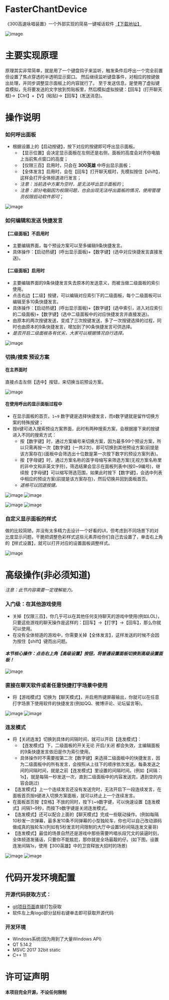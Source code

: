# FasterChantDevice
《300高速咏唱装置》一个外部实现的简易一键喊话软件  [【下载地址】](https://github.com/Anran-233/FasterChantDevice/releases)

![image](https://user-images.githubusercontent.com/111073265/184226513-2c329eae-fcf2-4e29-b9ba-57967952aaa5.png)

# 主要实现原理
原理其实非常简单，就是用了一个键盘钩子来监听，触发条件后呼出一个完全前置但设置了焦点穿透的半透明显示窗口。
然后继续监听键盘事件，对相应的按键做出处理，并同步调整显示面板上的内容就行了。
至于发送信息，是使用了虚拟键盘模拟，先将要发送的文字放到剪贴板里，然后模拟虚拟按键：【回车】(打开聊天框)->【Ctrl】+【V】(粘贴)->【回车】(发送消息)。

# 操作说明
### 如何呼出面板
- 根据设置上的【启动按键】，按下对应的按键即可呼出显示面板。
  - 【显示位置】会决定显示面板在左侧还是右侧，面板的高度会对齐你电脑上当前焦点窗口的高度；
  - 【仅限三百】启用时，只会在 **300英雄** 中呼出显示面板；
  - 【全体发言】启用时，会在【回车】打开聊天框时，先模拟按住【shift】，这样会打开全体频道进行发言；
  - *注意：当前选中方案为空时，是无法呼出显示面板的*；
  - *注意：部分电脑因为权限问题，也会出现无法呼出面板的情况，使用管理员权限启动软件即可*；

![image](https://user-images.githubusercontent.com/111073265/184236803-ed50a09e-870b-4141-bc32-19b7a6a20d31.png)

### 如何编辑和发送 快捷发言

#### 【二级面板】不启用时
- 主要编辑界面，每个预设方案可以至多编辑9条快捷发言。
- 具体操作：【启动热键】(呼出显示面板)+【数字键】(选中对应快捷发言直接发送)。

#### 【二级面板】启用时
- 主要编辑界面的9条快捷发言失去原本的发送意义，而被当做二级面板的索引使用。
- 点击右边【二级】按键，可以编辑对应索引下的二级面板，每个二级面板可以编辑至多10条快捷发言。
- 具体操作：【启动热键】(呼出显示面板)+【数字键】(选中索引，进入对应索引的二级面板)+【数字键】(选中二级面板中的对应快捷发言并直接发送)。
- 由原本的两次按键发送，变成了三次按键发送，多了一次按键选择的过程，同时也由原本的9条快捷发言，增加到了90条快捷发言可供选择。
- *是否开启二级面板各有优劣，大家可以根据情况自行选择。*
  
![image](https://user-images.githubusercontent.com/111073265/184236960-d50b62e9-0d2b-4363-8340-6c451e733b97.png)

### 切换/搜索 预设方案

#### 在主界面时
  直接点击左侧【选中】按钮，来切换当前预设方案。
  
![image](https://user-images.githubusercontent.com/111073265/184240845-a213dd13-17da-4802-9ca6-9eda400e229d.png)

#### 在使用呼出的显示面板过程中
- 在显示面板的首页，`1`~`9` 数字键是选择快捷发言，而`0`数字键就是留作切换方案的特殊按键；
- 按`0`键可进入搜索预设方案界面，此时有两种搜索方案，会根据接下来的按键进入不同的搜索方式：
  - 按【数字键】时，通过方案编号来切换方案，因为最多99个预设方案，所以只需再按一次【数字键】(一共2次)，即可切换到其他预设方案(前提是该方案存在)(面板中会筛选出十位数是第一次按下数字的预设方案列表)。
  - 按【字母键】时，通过方案名称的首字母缩写来筛选方案(无视方案名称里的非中文和非英文字符)，筛选结果会显示在面板列表中(按0~9编号)，继续按【字母键】可以缩写筛选范围，如果此时按下【数字键】，会选中列表中相应的预设方案(前提是该方案存在)，然后切换并回到面板首页。
  - *退格可以回退按键。*

![image](https://user-images.githubusercontent.com/111073265/184244057-edd61a06-fa82-4390-8cde-e289d9b3600e.png)
![image](https://user-images.githubusercontent.com/111073265/184244553-ca3fdadd-d021-4d6f-8871-009e1be547b9.png)

![image](https://user-images.githubusercontent.com/111073265/184244474-f25083d2-7667-4e1e-b9f4-542a47e5bbcf.png)
![image](https://user-images.githubusercontent.com/111073265/184244409-d7c31707-d2a9-4816-a8d7-19b0aa32640c.png)

### 自定义显示面板的样式
  做的比较简陋，并没有太多精力去设计一个好看的UI，但考虑到不同场景下的对比度显示问题，干脆把调整色彩样式这些元素弄给你们自己去设置了，单击右上角的【样式设置】，就可以打开对应的设置面板调整样式。
  
![image](https://user-images.githubusercontent.com/111073265/184245615-16e95731-a5b3-44ae-b6a8-cc66a581e759.png)

# 高级操作(非必须知道)
  *注意：此节内容需要一定理解能力。*

### 入门级：在其他游戏使用
- 关掉【仅限三百】，你几乎可以在其他任何支持聊天的游戏中使用(例如LOL)，只要这些游戏的聊天操作是这样的：【回车】->【打字】->【回车】，那么你就可以使用。
- 在没有全体频道的游戏中，你需要关掉【全体发言】，这样发送的时候不会因为按住【shift】键而出问题。

#### *本节核心操作：点击右上角【高级设置】按钮，将普通设置面板切换到高级设置面板！*
![image](https://user-images.githubusercontent.com/111073265/184247061-afcac79a-5b04-40a0-a59c-898bc2a9db48.png)

### 直接在聊天软件或者任意快捷打字场景中使用
- 将【游戏模式】切换为【聊天模式】，并启用热键屏蔽输出，你就可以在任意打字场景下使用软件的快捷发言(例如QQ、微博评论、论坛留言等)。

![image](https://user-images.githubusercontent.com/111073265/184248289-82b55b7f-27bf-4fe7-bd34-caa21e7180f4.png)
![image](https://user-images.githubusercontent.com/111073265/184248395-d96f9259-db69-4ff5-9845-c50f20af8d87.png)


### 连发模式
- 将【关闭连发】切换到具体的间隔时间，就可以开启【连发模式】：
  - 【连发模式】下，二级面板的开关无论 开启/关闭 都会失效，主编辑面板的9条快捷发言依旧是作为索引使用。
  - 具体操作时不需要按第二次【数字键】来选择二级面板中的快捷发言，因为二级面板中的所有发言，会按照从上往下的顺序依次发送。每条发送之间的间隔时间，就是之前【连发模式】里设置的间隔时间。(例如【间隔：1s】，就是每隔一秒发送一次，直到二级面板中的内容发送完，遇到空的内容会跳过)
- 【连发模式】上一个连续发言还没有发送完时，无法开启下一段连续发言，在面板首页按`0`键进入切换方案面板，就可以终止上一个连续发言。
- 在面板首页按【空格】不放的同时，按下`1`~`9`数字键，可以快速设置【连发模式】间隔1~9秒，而按下`0`数字键是关闭连发模式。
- 【连发模式】还可以配合上面的【聊天模式】完成一些联动操作。(例如每隔10秒发一次弹幕，最多发10条不同弹幕的小型独轮车，你也可以自己改动源码做成真的独轮车)(列如有5秒发言时间限制的大厅中设置5秒间隔连发文豪哥)
- 【连发模式】最佳的场景自然还是游戏中那些需要吟唱长段咒文的装逼时刻，全体频道发骚话，只要你不能尴尬，那你就是全场最靓的仔。(如下图，设置连发间隔1s，使用【300英雄】中的卫宫释放大招时的场景)

![image](https://user-images.githubusercontent.com/111073265/184251392-5f4bbf7a-471c-4085-b826-6bdfd3cda2e5.png)
![image](https://user-images.githubusercontent.com/111073265/184250915-3c870774-cb49-4828-bb5c-e55110f0e3c4.png)

# 代码开发环境配置

### 开源代码获取方式：
- [git项目页面](https://github.com/Anran-233/FasterChantDevice.git)直接打包获取
- 软件左上角logo部分鼠标右键单击即可获取开源代码

### 开发环境
- Windows系统(因为用到了大量Windows API)
- QT 5.14.2
- MSVC 2017 32bit static
- C++ 11

# 许可证声明
#### 本项目完全开源，不设任何限制
